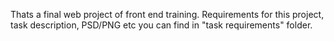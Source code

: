 Thats a final web project of front end <epam> training. 
Requirements for this project, task description, PSD/PNG etc you can find in "task requirements" folder.
